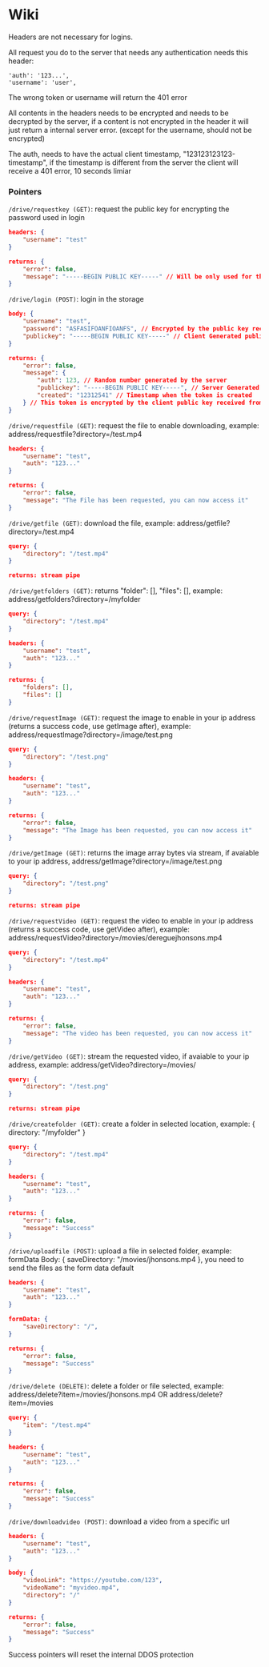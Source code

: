 # Wiki

Headers are not necessary for logins.

All request you do to the server that needs any authentication needs this header:
```
'auth': '123...',
'username': 'user',
```
The wrong token or username will return the 401 error

All contents in the headers needs to be encrypted and needs to be decrypted by the server, if a content is not encrypted in the header it will just return a internal server error. (except for the username, should not be encrypted)

The auth, needs to have the actual client timestamp, "123123123123-timestamp", if the timestamp is different from the server the client will receive a 401 error, 10 seconds limiar

### Pointers
``/drive/requestkey (GET)``: request the public key for encrypting the password used in login
```json
headers: {
    "username": "test"
}

returns: {
    "error": false,
    "message": "-----BEGIN PUBLIC KEY-----" // Will be only used for the login and can be discarded after using "login"
}
```

``/drive/login (POST)``: login in the storage
```json
body: {
    "username": "test",
    "password": "ASFASIFOANFIOANFS", // Encrypted by the public key received from "requestkey"
    "publickey": "-----BEGIN PUBLIC KEY-----" // Client Generated public key for the server to encrypt for the client
}

returns: {
    "error": false,
    "message": {
        "auth": 123, // Random number generated by the server
        "publickey": "-----BEGIN PUBLIC KEY-----", // Server Generated public key fo the client to encrypt requests for the server
        "created": "12312541" // Timestamp when the token is created
    } // This token is encrypted by the client public key received from the body request
}
```

``/drive/requestfile (GET)``: request the file to enable downloading, example: address/requestfile?directory=/test.mp4
```json
headers: {
    "username": "test",
    "auth": "123..."
}

returns: {
    "error": false,
    "message": "The File has been requested, you can now access it"
}
```

``/drive/getfile (GET)``: download the file, example: address/getfile?directory=/test.mp4
```json
query: {
    "directory": "/test.mp4"
}

returns: stream pipe
```

``/drive/getfolders (GET)``: returns "folder": [], "files": [], example: address/getfolders?directory=/myfolder
```json
query: {
    "directory": "/test.mp4"
}

headers: {
    "username": "test",
    "auth": "123..."
}

returns: {
    "folders": [],
    "files": []
}
```

``/drive/requestImage (GET)``: request the image to enable in your ip address (returns a success code, use getImage after), example: address/requestImage?directory=/image/test.png
```json
query: {
    "directory": "/test.png"
}

headers: {
    "username": "test",
    "auth": "123..."
}

returns: {
    "error": false,
    "message": "The Image has been requested, you can now access it"
}
```

``/drive/getImage (GET)``: returns the image array bytes via stream, if avaiable to your ip address, address/getImage?directory=/image/test.png
```json
query: {
    "directory": "/test.png"
}

returns: stream pipe
```

``/drive/requestVideo (GET)``: request the video to enable in your ip address (returns a success code, use getVideo after), example: address/requestVideo?directory=/movies/dereguejhonsons.mp4
```json
query: {
    "directory": "/test.mp4"
}

headers: {
    "username": "test",
    "auth": "123..."
}

returns: {
    "error": false,
    "message": "The video has been requested, you can now access it"
}
```

``/drive/getVideo (GET)``: stream the requested video, if avaiable to your ip address, example: address/getVideo?directory=/movies/
```json
query: {
    "directory": "/test.png"
}

returns: stream pipe
```

``/drive/createfolder (GET)``: create a folder in selected location, example: { directory: "/myfolder" }
```json
query: {
    "directory": "/test.mp4"
}

headers: {
    "username": "test",
    "auth": "123..."
}

returns: {
    "error": false,
    "message": "Success"
}
```

``/drive/uploadfile (POST)``: upload a file in selected folder, example: formData Body: { saveDirectory: "/movies/jhonsons.mp4 }, you need to send the files as the form data default
```json
headers: {
    "username": "test",
    "auth": "123..."
}

formData: {
    "saveDirectory": "/",
}

returns: {
    "error": false,
    "message": "Success"
}
```

``/drive/delete (DELETE)``: delete a folder or file selected, example: address/delete?item=/movies/jhonsons.mp4 OR address/delete?item=/movies
```json
query: {
    "item": "/test.mp4"
}

headers: {
    "username": "test",
    "auth": "123..."
}

returns: {
    "error": false,
    "message": "Success"
}
```

``/drive/downloadvideo (POST)``: download a video from a specific url
```json
headers: {
    "username": "test",
    "auth": "123..."
}

body: {
    "videoLink": "https://youtube.com/123",
    "videoName": "myvideo.mp4",
    "directory": "/"
}

returns: {
    "error": false,
    "message": "Success"
}
```

Success pointers will reset the internal DDOS protection